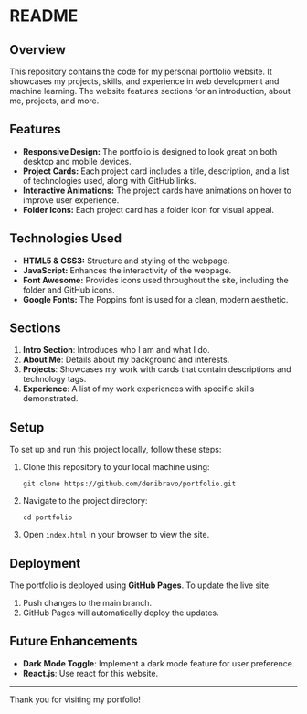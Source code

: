 # README

## Overview
This repository contains the code for my personal portfolio website. It showcases my projects, skills, and experience in web development and machine learning. The website features sections for an introduction, about me, projects, and more.

## Features
- **Responsive Design:** The portfolio is designed to look great on both desktop and mobile devices.
- **Project Cards:** Each project card includes a title, description, and a list of technologies used, along with GitHub links.
- **Interactive Animations:** The project cards have animations on hover to improve user experience.
- **Folder Icons:** Each project card has a folder icon for visual appeal.

## Technologies Used
- **HTML5 & CSS3:** Structure and styling of the webpage.
- **JavaScript:** Enhances the interactivity of the webpage.
- **Font Awesome:** Provides icons used throughout the site, including the folder and GitHub icons.
- **Google Fonts:** The Poppins font is used for a clean, modern aesthetic.

## Sections
1. **Intro Section**: Introduces who I am and what I do.
2. **About Me**: Details about my background and interests.
3. **Projects**: Showcases my work with cards that contain descriptions and technology tags.
4. **Experience**: A list of my work experiences with specific skills demonstrated.

## Setup
To set up and run this project locally, follow these steps:
1. Clone this repository to your local machine using:
   ```
   git clone https://github.com/denibravo/portfolio.git
   ```
2. Navigate to the project directory:
   ```
   cd portfolio
   ```
3. Open `index.html` in your browser to view the site.

## Deployment
The portfolio is deployed using **GitHub Pages**. To update the live site:
1. Push changes to the main branch.
2. GitHub Pages will automatically deploy the updates.

## Future Enhancements
- **Dark Mode Toggle**: Implement a dark mode feature for user preference.
- **React.js**: Use react for this website.

---

Thank you for visiting my portfolio!

